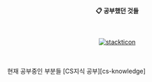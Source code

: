 <div align="center"> 

  
####  :clipboard: 공부했던 것들
  
 <br/>
  


[![stackticon](https://firebasestorage.googleapis.com/v0/b/stackticon-81399.appspot.com/o/images%2F1687140473251?alt=media&token=956bddc3-d1b3-4d44-a597-3099b5fc8c22)](https://github.com/msdio/stackticon)
</div>
 
   <br/>
   <br/>
 
<div align="letf">
  현재 공부중인 부분들 
[CS지식 공부][cs-knowledge]

[cs-knowledge]: https://github.com/essaysir/essaysir/tree/CS-%EC%8A%A4%ED%84%B0%EB%94%94

</div>
